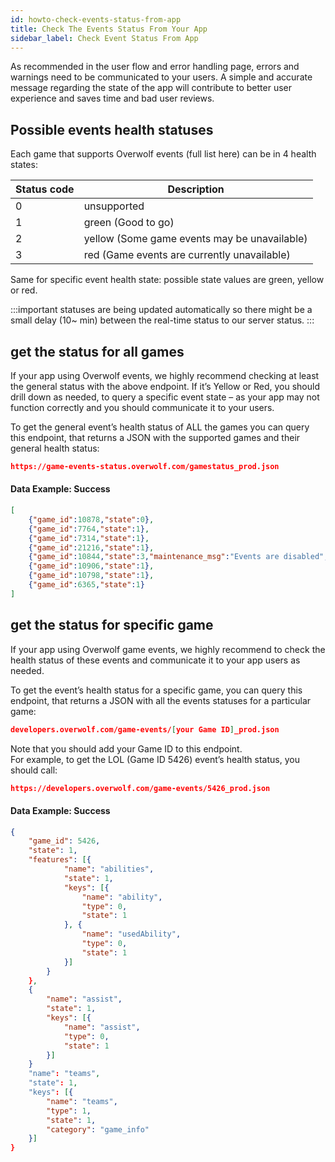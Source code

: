 ```yaml
---
id: howto-check-events-status-from-app
title: Check The Events Status From Your App
sidebar_label: Check Event Status From App
---
```


As recommended in the user flow and error handling page, errors and warnings need to be communicated to your users.
A simple and accurate message regarding the state of the app will contribute to better user experience and saves time and bad user reviews.

## Possible events health statuses

Each game that supports Overwolf events (full list here) can be in 4 health states:

Status code | Description                                   |
----------- | ----------------------------------------------|
0           |  unsupported                                  |
1           |  green (Good to go)                           |
2           |  yellow (Some game events may be unavailable) |
3           |  red (Game events are currently unavailable)  |

Same for specific event health state: possible state values are green, yellow or red.

:::important
statuses are being updated automatically so there might be a small delay (10~ min) between the real-time status to our server status.
:::

## get the status for all games

If your app using Overwolf events, we highly recommend checking at least the general status with the above endpoint. If it’s Yellow or Red, you should drill down as needed, to query a specific event state – as your app may not function correctly and you should communicate it to your users.

To get the general event’s health status of ALL the games you can query this endpoint, that returns a JSON with the supported games and their general health status:

```json
https://game-events-status.overwolf.com/gamestatus_prod.json
```

#### Data Example: Success

```json
[
    {"game_id":10878,"state":0},
    {"game_id":7764,"state":1},
    {"game_id":7314,"state":1},
    {"game_id":21216,"state":1},
    {"game_id":10844,"state":3,"maintenance_msg":"Events are disabled","disabled":true},
    {"game_id":10906,"state":1},
    {"game_id":10798,"state":1},
    {"game_id":6365,"state":1}
]
```

## get the status for specific game

If your app using Overwolf game events, we highly recommend to check the health status of these events and communicate it to your app users as needed.

To get the event’s health status for a specific game, you can query this endpoint, that returns a JSON with all the events statuses for a particular game:

```json
developers.overwolf.com/game-events/[your Game ID]_prod.json
```

Note that you should add your Game ID to this endpoint.  
For example, to get the LOL (Game ID 5426) event’s health status, you should call:

```json
https://developers.overwolf.com/game-events/5426_prod.json
```

#### Data Example: Success

```json
{
    "game_id": 5426,
    "state": 1,
    "features": [{
            "name": "abilities",
            "state": 1,
            "keys": [{
                "name": "ability",
                "type": 0,
                "state": 1
            }, {
                "name": "usedAbility",
                "type": 0,
                "state": 1
            }]
        }
    },
    {
        "name": "assist",
        "state": 1,
        "keys": [{
            "name": "assist",
            "type": 0,
            "state": 1
        }]
    }
    "name": "teams",
    "state": 1,
    "keys": [{
        "name": "teams",
        "type": 1,
        "state": 1,
        "category": "game_info"
    }]
}
```

